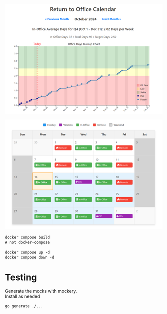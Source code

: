 




![cal](/docs/cal1.png)

![cal](/docs/cal2.png)


```
docker compose build
# not docker-compose

docker compose up -d
docker compose down -d
```



# Testing
Generate the mocks with mockery.  
Install as needed

```
go generate ./...
```